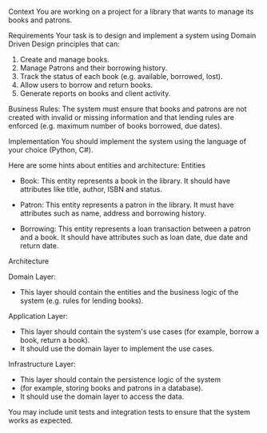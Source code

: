Context You are working on a project for a library that wants to manage its books and patrons. 

Requirements Your task is to design and implement a system using Domain Driven Design principles that can: 
1. Create and manage books. 
2. Manage Patrons and their borrowing history. 
3. Track the status of each book (e.g. available, borrowed, lost). 
4. Allow users to borrow and return books. 
5. Generate reports on books and client activity. 

Business Rules:
The system must ensure that books and patrons are not created with invalid or missing information and that lending rules are enforced 
(e.g. maximum number of books borrowed, due dates). 

Implementation 
You should implement the system using the language of your choice (Python, C#). 

Here are some hints about entities and architecture: 
Entities 
- Book: This entity represents a book in the library. 
It should have attributes like title, author, ISBN and status.

- Patron: This entity represents a patron in the library. 
It must have attributes such as name, address and borrowing history. 

- Borrowing: This entity represents a loan transaction between a patron and a book. 
It should have attributes such as loan date, due date and return date. 

Architecture 

Domain Layer: 
- This layer should contain the entities and the business logic of the system 
(e.g. rules for lending books).

Application Layer: 
- This layer should contain the system's use cases 
(for example, borrow a book, return a book). 
- It should use the domain layer to implement the use cases.

Infrastructure Layer: 
- This layer should contain the persistence logic of the system 
- (for example, storing books and patrons in a database). 
- It should use the domain layer to access the data. 

You may include unit tests and integration tests to ensure that the system works as expected.